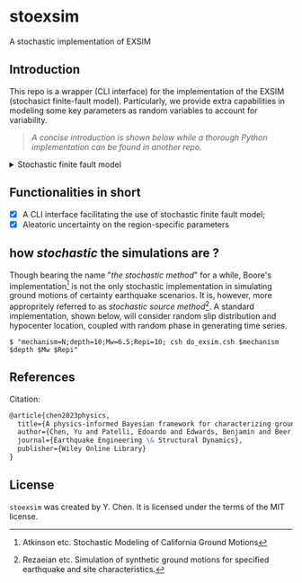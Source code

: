 # stoexsim

A stochastic implementation of EXSIM

## Introduction

This repo is a wrapper (CLI interface) for the implementation of the EXSIM (stochasict finite-fault model). Particularly, we provide extra capabilities in modeling some key parameters as random variables to account for variability.

> *A concise introduction is shown below while a thorough Python implementation can be found in another repo.*

<details><summary>Stochastic finite fault model</summary>
<p>

A stochastic representation that encapsulates the physics of the earthquake process and wave propagation plays the central role, from the seismological perspective, in characterizing the ground motions. One of the most desired advantage is that such type of representations explicitly distill the knowledge of various factors affecting ground motions (e.g. source, path, and site) into a parametric formulation.
In this study, we have adopted a well-validated stochastic seismological model, as given below, whereby source process, attenuation, and site effects are encapsulated in a parameterized form of the amplitude spectrum. A finite fault strategy is particularly employed to represent the geometry of larger ruptures for large earthquakes.

Particularly, the variability of such effects in the spectral formulation and hence the uncertainty in stochastic simulations are represented by probability distribution over the input parameters $\Theta_{g}$.
</p>
</details>



## Functionalities in short

- [x] A CLI interface facilitating the use of stochastic finite fault model;
- [x] Aleatoric uncertainty on the region-specific parameters

## how *stochastic* the simulations are ?

Though bearing the name "*the stochastic method*" for a while, Boore's implementation[^1] is not the only stochastic implementation in simulating ground motions of certainty earthquake scenarios. It is, however, more appropritely referred to as *stochastic source method*[^2]. A standard implementation, shown below, will consider random slip distribution and hypocenter location, coupled with random phase in generating time series.  

```shell
$ "mechanism=N;depth=10;Mw=6.5;Repi=10; csh do_exsim.csh $mechanism $depth $Mw $Repi"
```






## References

Citation:
```markdown
@article{chen2023physics,
  title={A physics-informed Bayesian framework for characterizing ground motion process in the presence of missing data},
  author={Chen, Yu and Patelli, Edoardo and Edwards, Benjamin and Beer, Michael},
  journal={Earthquake Engineering \& Structural Dynamics},
  publisher={Wiley Online Library}
}
```



[^1]: Atkinson etc. Stochastic Modeling of California Ground Motions
[^2]: Rezaeian etc. Simulation of synthetic ground motions for specified earthquake and site characteristics.





## License

`stoexsim` was created by Y. Chen. It is licensed under the terms of the MIT license.

<!-- TODO: Tweak the standart out look of the CLI -->
